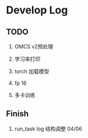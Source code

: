 # Develop Log

## TODO

1. OMCS v2预处理

2. 学习率打印

3. torch 加载模型

4. fp 16

5. 多卡训练

## Finish

1. run_task log 结构调整 04/06
  
